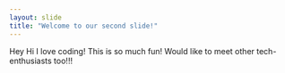 ```yaml
---
layout: slide
title: "Welcome to our second slide!"
---
```

Hey
Hi
I love coding!
This is so much fun!
Would like to meet other tech-enthusiasts too!!!
